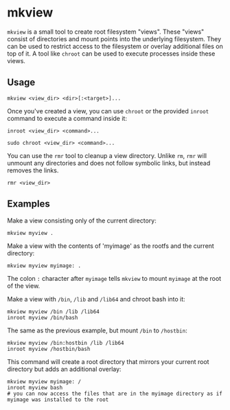 # mkview

`mkview` is a small tool to create root filesystem "views". These "views" consist of directories and mount points into the underlying filesystem. They can be used to restrict access to the filesystem or overlay additional files on top of it.  A tool like `chroot` can be used to execute processes inside these views.

## Usage

```
mkview <view_dir> <dir>[:<target>]...
```

Once you've created a view, you can use `chroot` or the provided `inroot` command to execute a command inside it:

```
inroot <view_dir> <command>...
```

```
sudo chroot <view_dir> <command>...
```

You can use the `rmr` tool to cleanup a view directory. Unlike `rm`, `rmr` will unmount any directories and does not follow symbolic links, but instead removes the links.
```
rmr <view_dir>
```

## Examples

Make a view consisting only of the current directory:
```
mkview myview .
```

Make a view with the contents of 'myimage' as the rootfs and the current directory:
```
mkview myview myimage: .
```

The colon `:` character after `myimage` tells `mkview` to mount `myimage` at the root of the view.

Make a view with `/bin`, `/lib` and `/lib64` and chroot bash into it:
```
mkview myview /bin /lib /lib64
inroot myview /bin/bash
```

The same as the previous example, but mount `/bin` to `/hostbin`:
```
mkview myview /bin:hostbin /lib /lib64
inroot myview /hostbin/bash
```

This command will create a root directory that mirrors your current root directory but adds an additional overlay:
```
mkview myview myimage: /
inroot myview bash
# you can now access the files that are in the myimage directory as if myimage was installed to the root
```

